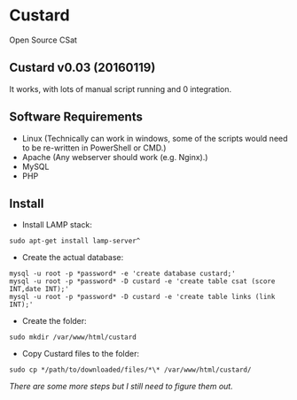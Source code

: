 # Custard
Open Source CSat

Custard v0.03 (20160119)
------------------------
It works, with lots of manual script running and 0 integration.

Software Requirements
---------------------
 - Linux (Technically can work in windows, some of the scripts would need to be re-written in PowerShell or CMD.)
 - Apache (Any webserver should work (e.g. Nginx).)
 - MySQL
 - PHP

Install
-------

 - Install LAMP stack:
```
sudo apt-get install lamp-server^
```

 - Create the actual database:
```
mysql -u root -p *password* -e 'create database custard;'
mysql -u root -p *password* -D custard -e 'create table csat (score INT,date INT);'
mysql -u root -p *password* -D custard -e 'create table links (link INT);'
```

 - Create the folder:
```
sudo mkdir /var/www/html/custard
```

 - Copy Custard files to the folder:
```
sudo cp */path/to/downloaded/files/*\* /var/www/html/custard/
```

*There are some more steps but I still need to figure them out.*


